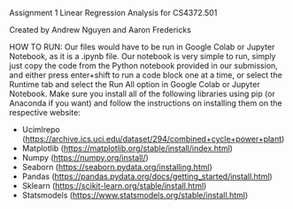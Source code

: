 Assignment 1 Linear Regression Analysis for CS4372.501

Created by Andrew Nguyen and Aaron Fredericks

HOW TO RUN:
Our files would have to be run in Google Colab or Jupyter Notebook, as it is a .ipynb file. Our notebook is very simple to run, simply just copy the code from the Python notebook provided in our submission, and either press enter+shift to run a code block one at a time, or select the Runtime tab and select the Run All option in Google Colab or Jupyter Notebook.
Make sure you install all of the following libraries using pip (or Anaconda if you want) and follow the instructions on installing them on the respective website:
- Ucimlrepo (https://archive.ics.uci.edu/dataset/294/combined+cycle+power+plant) 
- Matplotlib (https://matplotlib.org/stable/install/index.html) 
- Numpy (https://numpy.org/install/) 
- Seaborn (https://seaborn.pydata.org/installing.html) 
- Pandas (https://pandas.pydata.org/docs/getting_started/install.html) 
- Sklearn (https://scikit-learn.org/stable/install.html) 
- Statsmodels (https://www.statsmodels.org/stable/install.html) 
